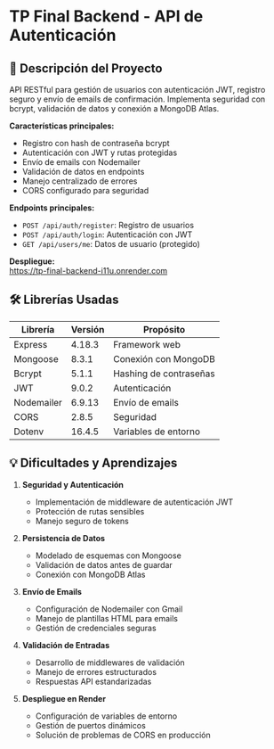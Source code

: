 # TP Final Backend - API de Autenticación

## 📌 Descripción del Proyecto
API RESTful para gestión de usuarios con autenticación JWT, registro seguro y envío de emails de confirmación. Implementa seguridad con bcrypt, validación de datos y conexión a MongoDB Atlas.

**Características principales:**
- Registro con hash de contraseña bcrypt
- Autenticación con JWT y rutas protegidas
- Envío de emails con Nodemailer
- Validación de datos en endpoints
- Manejo centralizado de errores
- CORS configurado para seguridad

**Endpoints principales:**
- `POST /api/auth/register`: Registro de usuarios
- `POST /api/auth/login`: Autenticación con JWT
- `GET /api/users/me`: Datos de usuario (protegido)

**Despliegue:**  
https://tp-final-backend-i11u.onrender.com

## 🛠️ Librerías Usadas
| Librería | Versión | Propósito |
|----------|---------|-----------|
| Express | 4.18.3 | Framework web |
| Mongoose | 8.3.1 | Conexión con MongoDB |
| Bcrypt | 5.1.1 | Hashing de contraseñas |
| JWT | 9.0.2 | Autenticación |
| Nodemailer | 6.9.13 | Envío de emails |
| CORS | 2.8.5 | Seguridad |
| Dotenv | 16.4.5 | Variables de entorno |

## 💡 Dificultades y Aprendizajes
1. **Seguridad y Autenticación**
   - Implementación de middleware de autenticación JWT
   - Protección de rutas sensibles
   - Manejo seguro de tokens

2. **Persistencia de Datos**
   - Modelado de esquemas con Mongoose
   - Validación de datos antes de guardar
   - Conexión con MongoDB Atlas

3. **Envío de Emails**
   - Configuración de Nodemailer con Gmail
   - Manejo de plantillas HTML para emails
   - Gestión de credenciales seguras

4. **Validación de Entradas**
   - Desarrollo de middlewares de validación
   - Manejo de errores estructurados
   - Respuestas API estandarizadas

5. **Despliegue en Render**
   - Configuración de variables de entorno
   - Gestión de puertos dinámicos
   - Solución de problemas de CORS en producción
